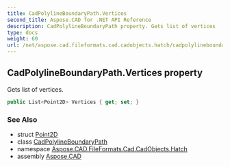 ```yaml
---
title: CadPolylineBoundaryPath.Vertices
second_title: Aspose.CAD for .NET API Reference
description: CadPolylineBoundaryPath property. Gets list of vertices
type: docs
weight: 60
url: /net/aspose.cad.fileformats.cad.cadobjects.hatch/cadpolylineboundarypath/vertices/
---
```

## CadPolylineBoundaryPath.Vertices property

Gets list of vertices.

```csharp
public List<Point2D> Vertices { get; set; }
```

### See Also

* struct [Point2D](../../point2d/)
* class [CadPolylineBoundaryPath](../)
* namespace [Aspose.CAD.FileFormats.Cad.CadObjects.Hatch](../../../aspose.cad.fileformats.cad.cadobjects.hatch/)
* assembly [Aspose.CAD](../../../)


